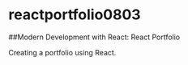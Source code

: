 # reactportfolio0803

##Modern Development with React: React Portfolio

Creating a portfolio using React.
